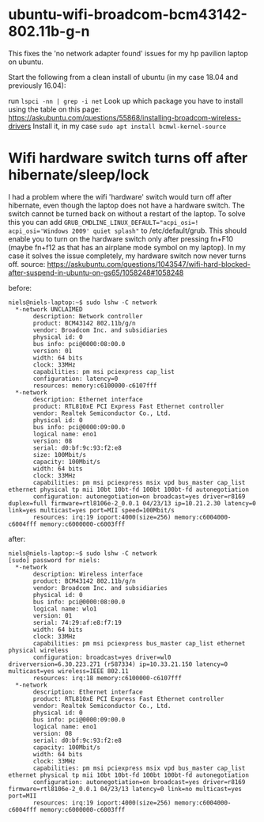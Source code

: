# ubuntu-wifi-broadcom-bcm43142-802.11b-g-n
This fixes the 'no network adapter found' issues for my hp pavilion laptop on ubuntu.

Start the following from a clean install of ubuntu (in my case 18.04 and previously 16.04):

run `lspci -nn | grep -i net` Look up which package you have to install using the table on this page:
https://askubuntu.com/questions/55868/installing-broadcom-wireless-drivers Install it, in my case `sudo apt install bcmwl-kernel-source`

# Wifi hardware switch turns off after hibernate/sleep/lock

I had a problem where the wifi 'hardware' switch would turn off after hibernate, even though the laptop does not have a hardware switch. The switch cannot be turned back on without a restart of the laptop. To solve this you can add `GRUB_CMDLINE_LINUX_DEFAULT="acpi_osi=! acpi_osi='Windows 2009' quiet splash"` to /etc/default/grub.
This should enable you to turn on the hardware switch only after pressing fn+F10 (maybe fn+f12 as that has an airplane mode symbol on my laptop). In my case it solves the issue completely, my hardware switch now never turns off.
source: https://askubuntu.com/questions/1043547/wifi-hard-blocked-after-suspend-in-ubuntu-on-gs65/1058248#1058248



before:
```
niels@niels-laptop:~$ sudo lshw -C network
  *-network UNCLAIMED       
       description: Network controller
       product: BCM43142 802.11b/g/n
       vendor: Broadcom Inc. and subsidiaries
       physical id: 0
       bus info: pci@0000:08:00.0
       version: 01
       width: 64 bits
       clock: 33MHz
       capabilities: pm msi pciexpress cap_list
       configuration: latency=0
       resources: memory:c6100000-c6107fff
  *-network
       description: Ethernet interface
       product: RTL810xE PCI Express Fast Ethernet controller
       vendor: Realtek Semiconductor Co., Ltd.
       physical id: 0
       bus info: pci@0000:09:00.0
       logical name: eno1
       version: 08
       serial: d0:bf:9c:93:f2:e8
       size: 100Mbit/s
       capacity: 100Mbit/s
       width: 64 bits
       clock: 33MHz
       capabilities: pm msi pciexpress msix vpd bus_master cap_list ethernet physical tp mii 10bt 10bt-fd 100bt 100bt-fd autonegotiation
       configuration: autonegotiation=on broadcast=yes driver=r8169 duplex=full firmware=rtl8106e-2_0.0.1 04/23/13 ip=10.21.2.30 latency=0 link=yes multicast=yes port=MII speed=100Mbit/s
       resources: irq:19 ioport:4000(size=256) memory:c6004000-c6004fff memory:c6000000-c6003fff
```

after:
```
niels@niels-laptop:~$ sudo lshw -C network
[sudo] password for niels: 
  *-network                 
       description: Wireless interface
       product: BCM43142 802.11b/g/n
       vendor: Broadcom Inc. and subsidiaries
       physical id: 0
       bus info: pci@0000:08:00.0
       logical name: wlo1
       version: 01
       serial: 74:29:af:e8:f7:19
       width: 64 bits
       clock: 33MHz
       capabilities: pm msi pciexpress bus_master cap_list ethernet physical wireless
       configuration: broadcast=yes driver=wl0 driverversion=6.30.223.271 (r587334) ip=10.33.21.150 latency=0 multicast=yes wireless=IEEE 802.11
       resources: irq:18 memory:c6100000-c6107fff
  *-network
       description: Ethernet interface
       product: RTL810xE PCI Express Fast Ethernet controller
       vendor: Realtek Semiconductor Co., Ltd.
       physical id: 0
       bus info: pci@0000:09:00.0
       logical name: eno1
       version: 08
       serial: d0:bf:9c:93:f2:e8
       capacity: 100Mbit/s
       width: 64 bits
       clock: 33MHz
       capabilities: pm msi pciexpress msix vpd bus_master cap_list ethernet physical tp mii 10bt 10bt-fd 100bt 100bt-fd autonegotiation
       configuration: autonegotiation=on broadcast=yes driver=r8169 firmware=rtl8106e-2_0.0.1 04/23/13 latency=0 link=no multicast=yes port=MII
       resources: irq:19 ioport:4000(size=256) memory:c6004000-c6004fff memory:c6000000-c6003fff
```
